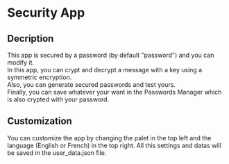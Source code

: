 # Security App

## Decription
This app is secured by a password (by default "password") and you can modify it.  
In this app, you can crypt and decrypt a message with a key using a symmetric encryption.  
Also, you can generate secured passwords and test yours.  
Finally, you can save whatever your want in the Passwords Manager which is also crypted with your password.

## Customization
You can customize the app by changing the palet in the top left and the language (English or French) in the top right.
All this settings and datas will be saved in the user_data.json file.